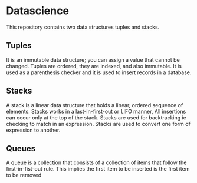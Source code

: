 # Datascience
This repository contains  two data structures tuples and stacks.

##  Tuples
It is an immutable data structure; you  can assign a value that cannot be  changed. Tuples are ordered, they are indexed, and also immutable. It is
used as a parenthesis checker and it is used to insert records  in a database.

## Stacks
A stack is a linear data structure that holds a linear, ordered sequence of elements. Stacks works in a last-in-first-out or LIFO manner,
All insertions can occur only at the top of the stack. Stacks  are used for backtracking ie checking to match in an expression. Stacks are used to convert 
one form of expression to another.

## Queues
A queue is a collection that consists of a collection of items that follow the first-in-fist-out rule. This implies the first item to be inserted is the first item to be removed 










